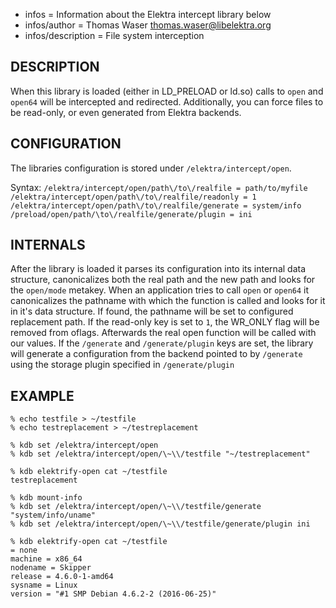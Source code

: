 - infos = Information about the Elektra intercept library below
- infos/author = Thomas Waser <thomas.waser@libelektra.org>
- infos/description = File system interception

## DESCRIPTION

When this library is loaded (either in LD_PRELOAD or ld.so) calls to `open` and `open64` will be intercepted and redirected.
Additionally, you can force files to be read-only, or even generated from Elektra backends.


## CONFIGURATION

The libraries configuration is stored under `/elektra/intercept/open`.

Syntax:
`/elektra/intercept/open/path\/to\/realfile = path/to/myfile`
`/elektra/intercept/open/path\/to\/realfile/readonly = 1`
`/elektra/intercept/open/path\/to\/realfile/generate = system/info`
`/preload/open/path/\to\/realfile/generate/plugin = ini`

## INTERNALS

After the library is loaded it parses its configuration into its internal data structure, canonicalizes both the real path and the new path and looks for the `open/mode` metakey.
When an application tries to call `open` or `open64` it canonicalizes the pathname with which the function is called and looks for it in it's data structure. If found, the pathname will be set to configured replacement path. If the read-only key is set to `1`, the WR_ONLY flag will be removed from oflags. Afterwards the real open function will be called with our values.
If the `/generate` and `/generate/plugin` keys are set, the library will generate a configuration from the backend pointed to by `/generate` using the storage plugin specified in `/generate/plugin`

## EXAMPLE

```
% echo testfile > ~/testfile
% echo testreplacement > ~/testreplacement

% kdb set /elektra/intercept/open
% kdb set /elektra/intercept/open/\~\\/testfile "~/testreplacement"

% kdb elektrify-open cat ~/testfile
testreplacement

% kdb mount-info
% kdb set /elektra/intercept/open/\~\\/testfile/generate "system/info/uname"
% kdb set /elektra/intercept/open/\~\\/testfile/generate/plugin ini

% kdb elektrify-open cat ~/testfile
= none
machine = x86_64
nodename = Skipper
release = 4.6.0-1-amd64
sysname = Linux
version = "#1 SMP Debian 4.6.2-2 (2016-06-25)"

```
